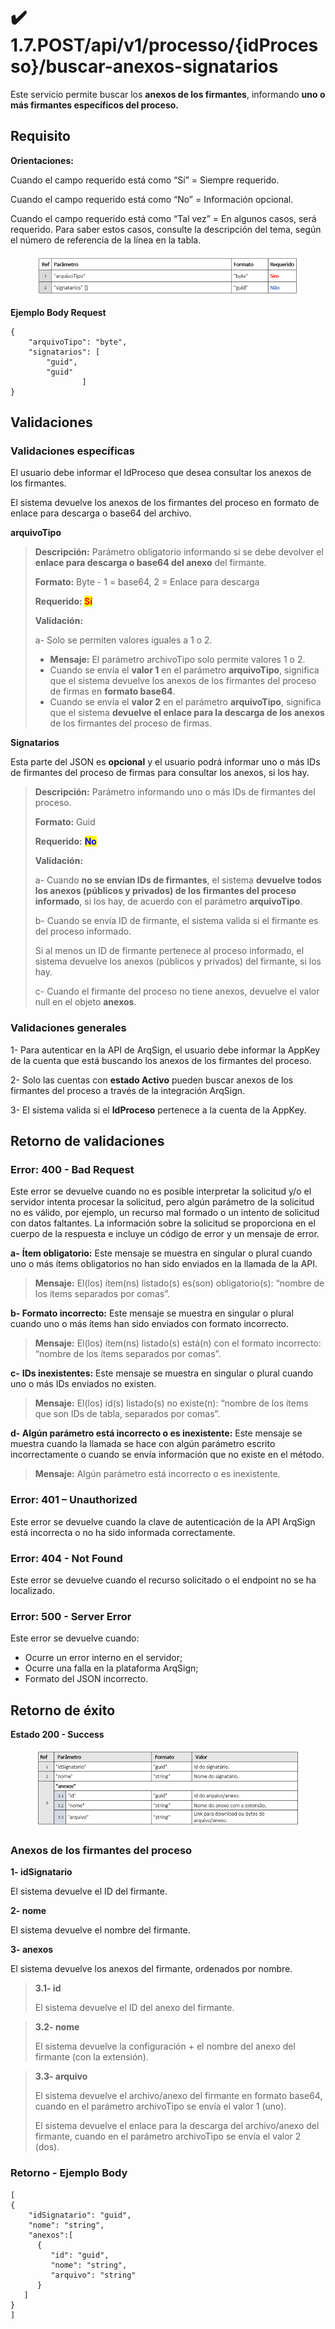 # ✔️ 1.7.POST/api/v1/processo/{idProcesso}/buscar-anexos-signatarios

Este servicio permite buscar los **anexos de los firmantes**, informando **uno o más firmantes específicos del proceso.**

## **Requisito**

**Orientaciones:**

Cuando el campo requerido está como “Sí” = Siempre requerido.

Cuando el campo requerido está como “No” = Información opcional.

Cuando el campo requerido está como “Tal vez” = En algunos casos, será requerido. Para saber estos casos, consulte la descripción del tema, según el número de referencia de la línea en la tabla.

<figure><img src="../../../../../.gitbook/assets/image (789).png" alt=""><figcaption></figcaption></figure>

**Ejemplo Body Request**

```
{
    "arquivoTipo": "byte",
    "signatarios": [
        "guid",
        "guid"
                ]
}
```

## **Validaciones**

### **Validaciones específicas**

El usuario debe informar el IdProceso que desea consultar los anexos de los firmantes.

El sistema devuelve los anexos de los firmantes del proceso en formato de enlace para descarga o base64 del archivo.

**arquivoTipo**

> **Descripción:** Parámetro obligatorio informando si se debe devolver el **enlace para descarga o base64 del anexo** del firmante.
>
> **Formato:** Byte - 1 = base64, 2 = Enlace para descarga
>
> **Requerido:&#x20;**<mark style="color:red;">**Sí**</mark>
>
> **Validación:**&#x20;
>
> a- Solo se permiten valores iguales a 1 o 2.
>
> * **Mensaje:** El parámetro archivoTipo solo permite valores 1 o 2.
> * Cuando se envía el **valor 1** en el parámetro **arquivoTipo**, significa que el sistema devuelve los anexos de los firmantes del proceso de firmas en **formato base64**.
> * Cuando se envía el **valor 2** en el parámetro **arquivoTipo**, significa que el sistema **devuelve el enlace para la descarga de los anexos** de los firmantes del proceso de firmas.

**Signatarios**

Esta parte del JSON es **opcional** y el usuario podrá informar uno o más IDs de firmantes del proceso de firmas para consultar los anexos, si los hay.

> **Descripción:** Parámetro informando uno o más IDs de firmantes del proceso.
>
> **Formato:** Guid
>
> **Requerido:** <mark style="color:blue;">**No**</mark>
>
> **Validación:**&#x20;
>
> a- Cuando **no se envían IDs de firmantes**, el sistema **devuelve todos los anexos (públicos y privados) de los firmantes del proceso informado**, si los hay, de acuerdo con el parámetro **arquivoTipo**.
>
> b- Cuando se envía ID de firmante, el sistema valida si el firmante es del proceso informado.
>
> Si al menos un ID de firmante pertenece al proceso informado, el sistema devuelve los anexos (públicos y privados) del firmante, si los hay.
>
> c- Cuando el firmante del proceso no tiene anexos, devuelve el valor null en el objeto **anexos**.

### **Validaciones generales**

1- Para autenticar en la API de ArqSign, el usuario debe informar la AppKey de la cuenta que está buscando los anexos de los firmantes del proceso.

2- Solo las cuentas con **estado Activo** pueden buscar anexos de los firmantes del proceso a través de la integración ArqSign.

3- El sistema valida si el **IdProceso** pertenece a la cuenta de la AppKey.

## **Retorno de validaciones**

### **Error: 400 - Bad Request**

Este error se devuelve cuando no es posible interpretar la solicitud y/o el servidor intenta procesar la solicitud, pero algún parámetro de la solicitud no es válido, por ejemplo, un recurso mal formado o un intento de solicitud con datos faltantes. La información sobre la solicitud se proporciona en el cuerpo de la respuesta e incluye un código de error y un mensaje de error.

**a-** **Ítem obligatorio:** Este mensaje se muestra en singular o plural cuando uno o más ítems obligatorios no han sido enviados en la llamada de la API.

> **Mensaje:** El(los) ítem(ns) listado(s) es(son) obligatorio(s): “nombre de los ítems separados por comas”.

**b- Formato incorrecto:** Este mensaje se muestra en singular o plural cuando uno o más ítems han sido enviados con formato incorrecto.

> **Mensaje:** El(los) ítem(ns) listado(s) está(n) con el formato incorrecto: “nombre de los ítems separados por comas”.

**c-** **IDs inexistentes:** Este mensaje se muestra en singular o plural cuando uno o más IDs enviados no existen.

> **Mensaje:** El(los) id(s) listado(s) no existe(n): “nombre de los ítems que son IDs de tabla, separados por comas”.

**d- Algún parámetro está incorrecto o es inexistente:** Este mensaje se muestra cuando la llamada se hace con algún parámetro escrito incorrectamente o cuando se envía información que no existe en el método.

> **Mensaje:** Algún parámetro está incorrecto o es inexistente.

### **Error: 401 – Unauthorized**&#x20;

Este error se devuelve cuando la clave de autenticación de la API ArqSign está incorrecta o no ha sido informada correctamente.

### **Error: 404 - Not Found**

Este error se devuelve cuando el recurso solicitado o el endpoint no se ha localizado.

### **Error: 500 - Server Error**

Este error se devuelve cuando:

* Ocurre un error interno en el servidor;
* Ocurre una falla en la plataforma ArqSign;
* Formato del JSON incorrecto.

## **Retorno de éxito**

**Estado 200 - Success**

<figure><img src="../../../../../.gitbook/assets/image (790).png" alt=""><figcaption></figcaption></figure>

### **Anexos de los firmantes del proceso**

**1- idSignatario**

El sistema devuelve el ID del firmante.

**2- nome**

El sistema devuelve el nombre del firmante.

**3- anexos**

El sistema devuelve los anexos del firmante, ordenados por nombre.

> **3.1- id**
>
> El sistema devuelve el ID del anexo del firmante.

> **3.2- nome**
>
> El sistema devuelve la configuración + el nombre del anexo del firmante (con la extensión).

> **3.3- arquivo**
>
> El sistema devuelve el archivo/anexo del firmante en formato base64, cuando en el parámetro archivoTipo se envía el valor 1 (uno).
>
> El sistema devuelve el enlace para la descarga del archivo/anexo del firmante, cuando en el parámetro archivoTipo se envía el valor 2 (dos).

### Retorno - Ejemplo Body

```
[
{
    "idSignatario": "guid",
    "nome": "string",
    "anexos":[
      {
         "id": "guid",
         "nome": "string",
         "arquivo": "string"
      }
   ]
}
]
```
